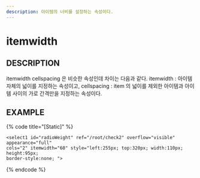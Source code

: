 ```yaml
---
description: 아이템의 너비를 설정하는 속성이다.
---
```


# itemwidth

## DESCRIPTION

itemwidth cellspacing 은 비슷한 속성인데 차이는 다음과 같다. itemwidth : 아이템 자체의 넓이를 지정하는 속성이고, cellspacing : item 의 넓이를 제외한 아이템과 아이템 사이의 가로 간격만을 지정하는 속성이다.

## EXAMPLE

{% code title="\[Static\]" %}
```markup
<select1 id="radioWeight" ref="/root/check2" overflow="visible" appearance="full" 
cols="2" itemwidth="60" style="left:255px; top:320px; width:110px; height:95px; 
border-style:none; ">
```
{% endcode %}

